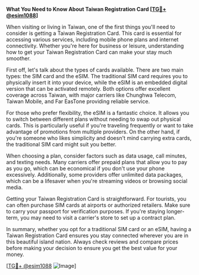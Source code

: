 **What You Need to Know About Taiwan Registration Card [[TG💪+ @esim1088](https://t.me/s/esim1088)]**

When visiting or living in Taiwan, one of the first things you'll need to consider is getting a Taiwan Registration Card. This card is essential for accessing various services, including mobile phone plans and internet connectivity. Whether you're here for business or leisure, understanding how to get your Taiwan Registration Card can make your stay much smoother.

First off, let's talk about the types of cards available. There are two main types: the SIM card and the eSIM. The traditional SIM card requires you to physically insert it into your device, while the eSIM is an embedded digital version that can be activated remotely. Both options offer excellent coverage across Taiwan, with major carriers like Chunghwa Telecom, Taiwan Mobile, and Far EasTone providing reliable service. 

For those who prefer flexibility, the eSIM is a fantastic choice. It allows you to switch between different plans without needing to swap out physical cards. This is particularly useful if you're traveling frequently or want to take advantage of promotions from multiple providers. On the other hand, if you're someone who likes simplicity and doesn't mind carrying extra cards, the traditional SIM card might suit you better.

When choosing a plan, consider factors such as data usage, call minutes, and texting needs. Many carriers offer prepaid plans that allow you to pay as you go, which can be economical if you don't use your phone excessively. Additionally, some providers offer unlimited data packages, which can be a lifesaver when you're streaming videos or browsing social media.

Getting your Taiwan Registration Card is straightforward. For tourists, you can often purchase SIM cards at airports or authorized retailers. Make sure to carry your passport for verification purposes. If you're staying longer-term, you may need to visit a carrier's store to set up a contract plan.

In summary, whether you opt for a traditional SIM card or an eSIM, having a Taiwan Registration Card ensures you stay connected wherever you are in this beautiful island nation. Always check reviews and compare prices before making your decision to ensure you get the best value for your money. 

[[TG💪+ @esim1088](https://t.me/s/esim1088) ![Image](https://i.postimg.cc/Y0z9fWf4/image.png)]
